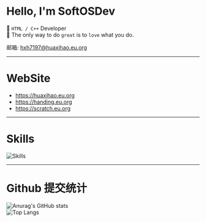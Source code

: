 # Hello, I'm SoftOSDev

👦 `HTML / C++` Developer\
📝 The only way to do `great` is to `love` what you do.

邮箱: [hxh7197@huaxihao.eu.org](mailto:hxh7197@huaxihao.eu.org)

---

# WebSite
 - https://huaxihao.eu.org
 - https://handing.eu.org
 - https://scratch.eu.org
---

# Skills

![Skills](https://skillicons.dev/icons?i=html,css,less,javascript,vue,markdown,nodejs,npm,python,sqlite,git,vscode,visualstudio,github,githubactions,windows,linux&perline=18)

---

# Github 提交统计
![Anurag's GitHub stats](https://github-readme-stats.vercel.app/api?username=SoftOSDev&show_icons=true)\
![Top Langs](https://github-readme-stats.vercel.app/api/top-langs/?username=SoftOSDev&layout=donut)
